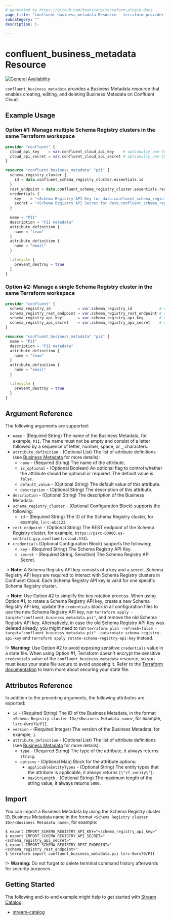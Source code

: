 ```yaml
---
# generated by https://github.com/hashicorp/terraform-plugin-docs
page_title: "confluent_business_metadata Resource - terraform-provider-confluent"
subcategory: ""
description: |-
  
---
```


# confluent_business_metadata Resource

[![General Availability](https://img.shields.io/badge/Lifecycle%20Stage-General%20Availability-%2345c6e8)](https://docs.confluent.io/cloud/current/api.html#section/Versioning/API-Lifecycle-Policy)

`confluent_business_metadata` provides a Business Metadata resource that enables creating, editing, and deleting Business Metadata on Confluent Cloud.

## Example Usage

### Option #1: Manage multiple Schema Registry clusters in the same Terraform workspace

```terraform
provider "confluent" {
  cloud_api_key    = var.confluent_cloud_api_key    # optionally use CONFLUENT_CLOUD_API_KEY env var
  cloud_api_secret = var.confluent_cloud_api_secret # optionally use CONFLUENT_CLOUD_API_SECRET env var
}

resource "confluent_business_metadata" "pii" {
  schema_registry_cluster {
    id = data.confluent_schema_registry_cluster.essentials.id
  }
  rest_endpoint = data.confluent_schema_registry_cluster.essentials.rest_endpoint
  credentials {
    key    = "<Schema Registry API Key for data.confluent_schema_registry_cluster.essentials>"
    secret = "<Schema Registry API Secret for data.confluent_schema_registry_cluster.essentials>"
  }
  
  name = "PII"
  description = "PII metadata"
  attribute_definition {
    name = "team"
  }
  attribute_definition {
    name = "email"
  }

  lifecycle {
    prevent_destroy = true
  }
}
```

### Option #2: Manage a single Schema Registry cluster in the same Terraform workspace

```terraform
provider "confluent" {
  schema_registry_id            = var.schema_registry_id            # optionally use SCHEMA_REGISTRY_ID env var
  schema_registry_rest_endpoint = var.schema_registry_rest_endpoint # optionally use SCHEMA_REGISTRY_REST_ENDPOINT env var
  schema_registry_api_key       = var.schema_registry_api_key       # optionally use SCHEMA_REGISTRY_API_KEY env var
  schema_registry_api_secret    = var.schema_registry_api_secret    # optionally use SCHEMA_REGISTRY_API_SECRET env var
}

resource "confluent_business_metadata" "pii" {
  name = "PII"
  description = "PII metadata"
  attribute_definition {
    name = "team"
  }
  attribute_definition {
    name = "email"
  }

  lifecycle {
    prevent_destroy = true
  }
}
```

<!-- schema generated by tfplugindocs -->
## Argument Reference

The following arguments are supported:

- `name` - (Required String) The name of the Business Metadata, for example, `PII`. The name must not be empty and consist of a letter followed by a sequence of letter, number, space, or _ characters.
- `attribute_definition` - (Optional List) The list of attribute definitions (see [Business Metadata](https://docs.confluent.io/cloud/current/stream-governance/stream-catalog.html#business-metadata-for-schemas) for more details):
  - `name` - (Required String) The name of the attribute.
  - `is_optional` - (Optional Boolean) An optional flag to control whether the attribute should be optional or required. The default value is `false`.
  - `default_value` - (Optional String) The default value of this attribute.
  - `description` - (Optional String) The description of this attribute.
- `description` - (Optional String) The description of the Business Metadata.
- `schema_registry_cluster` - (Optional Configuration Block) supports the following:
  - `id` - (Required String) The ID of the Schema Registry cluster, for example, `lsrc-abc123`.
- `rest_endpoint` - (Optional String) The REST endpoint of the Schema Registry cluster, for example, `https://psrc-00000.us-central1.gcp.confluent.cloud:443`).
- `credentials` (Optional Configuration Block) supports the following:
  - `key` - (Required String) The Schema Registry API Key.
  - `secret` - (Required String, Sensitive) The Schema Registry API Secret.

-> **Note:** A Schema Registry API key consists of a key and a secret. Schema Registry API keys are required to interact with Schema Registry clusters in Confluent Cloud. Each Schema Registry API key is valid for one specific Schema Registry cluster.

-> **Note:** Use Option #2 to simplify the key rotation process. When using Option #1, to rotate a Schema Registry API key, create a new Schema Registry API key, update the `credentials` block in all configuration files to use the new Schema Registry API key, run `terraform apply -target="confluent_business_metadata.pii"`, and remove the old Schema Registry API key. Alternatively, in case the old Schema Registry API Key was deleted already, you might need to run `terraform plan -refresh=false -target="confluent_business_metadata.pii" -out=rotate-schema-registry-api-key` and `terraform apply rotate-schema-registry-api-key` instead.

!> **Warning:** Use Option #2 to avoid exposing sensitive `credentials` value in a state file. When using Option #1, Terraform doesn't encrypt the sensitive `credentials` value of the `confluent_business_metadata` resource, so you must keep your state file secure to avoid exposing it. Refer to the [Terraform documentation](https://www.terraform.io/docs/language/state/sensitive-data.html) to learn more about securing your state file.

## Attributes Reference

In addition to the preceding arguments, the following attributes are exported:

- `id` - (Required String) The ID of the Business Metadata, in the format `<Schema Registry cluster ID>/<Business Metadata name>`, for example, `lsrc-8wrx70/PII`.
- `version` - (Required Integer) The version of the Business Metadata, for example, `1`.
- `attribute_definition` - (Optional List) The list of attribute definitions (see [Business Metadata](https://docs.confluent.io/cloud/current/stream-governance/stream-catalog.html#business-metadata-for-schemas) for more details):
  - `type` - (Required String) The type of the attribute, it always returns `string`.
  - `options` - (Optional Map) Block for the attribute options:
      - `applicableEntityTypes` - (Optional String) The entity types that the attribute is applicable, it always returns `[\"cf_entity\"]`.
      - `maxStrLength` - (Optional String) The maximum length of the string value, it always returns `5000`.

## Import

You can import a Business Metadata by using the Schema Registry cluster ID, Business Metadata name in the format `<Schema Registry cluster ID>/<Business Metadata name>`, for example:

```shell
$ export IMPORT_SCHEMA_REGISTRY_API_KEY="<schema_registry_api_key>"
$ export IMPORT_SCHEMA_REGISTRY_API_SECRET="<schema_registry_api_secret>"
$ export IMPORT_SCHEMA_REGISTRY_REST_ENDPOINT="<schema_registry_rest_endpoint>"
$ terraform import confluent_business_metadata.pii lsrc-8wrx70/PII
```

!> **Warning:** Do not forget to delete terminal command history afterwards for security purposes.

## Getting Started
The following end-to-end example might help to get started with [Stream Catalog](https://docs.confluent.io/cloud/current/stream-governance/stream-catalog.html):
* [stream-catalog](https://github.com/confluentinc/terraform-provider-confluent/tree/master/examples/configurations/stream-catalog)
